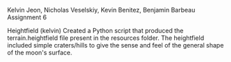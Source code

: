 Kelvin Jeon, Nicholas Veselskiy, Kevin Benitez, Benjamin Barbeau
Assignment 6


Heightfield (kelvin)
Created a Python script that produced the terrain.heightfield file present in the resources folder. The heightfield included simple craters/hills to give the sense and feel of the general shape of the moon's surface.